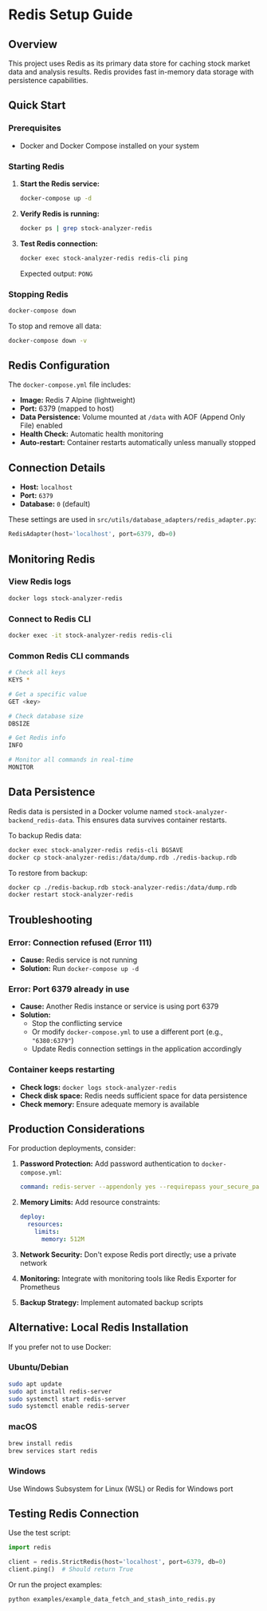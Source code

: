 # Redis Setup Guide

## Overview

This project uses Redis as its primary data store for caching stock market data and analysis results. Redis provides fast in-memory data storage with persistence capabilities.

## Quick Start

### Prerequisites
- Docker and Docker Compose installed on your system

### Starting Redis

1. **Start the Redis service:**
   ```bash
   docker-compose up -d
   ```

2. **Verify Redis is running:**
   ```bash
   docker ps | grep stock-analyzer-redis
   ```

3. **Test Redis connection:**
   ```bash
   docker exec stock-analyzer-redis redis-cli ping
   ```
   Expected output: `PONG`

### Stopping Redis

```bash
docker-compose down
```

To stop and remove all data:
```bash
docker-compose down -v
```

## Redis Configuration

The `docker-compose.yml` file includes:
- **Image:** Redis 7 Alpine (lightweight)
- **Port:** 6379 (mapped to host)
- **Data Persistence:** Volume mounted at `/data` with AOF (Append Only File) enabled
- **Health Check:** Automatic health monitoring
- **Auto-restart:** Container restarts automatically unless manually stopped

## Connection Details

- **Host:** `localhost`
- **Port:** `6379`
- **Database:** `0` (default)

These settings are used in `src/utils/database_adapters/redis_adapter.py`:
```python
RedisAdapter(host='localhost', port=6379, db=0)
```

## Monitoring Redis

### View Redis logs
```bash
docker logs stock-analyzer-redis
```

### Connect to Redis CLI
```bash
docker exec -it stock-analyzer-redis redis-cli
```

### Common Redis CLI commands
```bash
# Check all keys
KEYS *

# Get a specific value
GET <key>

# Check database size
DBSIZE

# Get Redis info
INFO

# Monitor all commands in real-time
MONITOR
```

## Data Persistence

Redis data is persisted in a Docker volume named `stock-analyzer-backend_redis-data`. This ensures data survives container restarts.

To backup Redis data:
```bash
docker exec stock-analyzer-redis redis-cli BGSAVE
docker cp stock-analyzer-redis:/data/dump.rdb ./redis-backup.rdb
```

To restore from backup:
```bash
docker cp ./redis-backup.rdb stock-analyzer-redis:/data/dump.rdb
docker restart stock-analyzer-redis
```

## Troubleshooting

### Error: Connection refused (Error 111)
- **Cause:** Redis service is not running
- **Solution:** Run `docker-compose up -d`

### Error: Port 6379 already in use
- **Cause:** Another Redis instance or service is using port 6379
- **Solution:** 
  - Stop the conflicting service
  - Or modify `docker-compose.yml` to use a different port (e.g., `"6380:6379"`)
  - Update Redis connection settings in the application accordingly

### Container keeps restarting
- **Check logs:** `docker logs stock-analyzer-redis`
- **Check disk space:** Redis needs sufficient space for data persistence
- **Check memory:** Ensure adequate memory is available

## Production Considerations

For production deployments, consider:

1. **Password Protection:**
   Add password authentication to `docker-compose.yml`:
   ```yaml
   command: redis-server --appendonly yes --requirepass your_secure_password
   ```

2. **Memory Limits:**
   Add resource constraints:
   ```yaml
   deploy:
     resources:
       limits:
         memory: 512M
   ```

3. **Network Security:**
   Don't expose Redis port directly; use a private network

4. **Monitoring:**
   Integrate with monitoring tools like Redis Exporter for Prometheus

5. **Backup Strategy:**
   Implement automated backup scripts

## Alternative: Local Redis Installation

If you prefer not to use Docker:

### Ubuntu/Debian
```bash
sudo apt update
sudo apt install redis-server
sudo systemctl start redis-server
sudo systemctl enable redis-server
```

### macOS
```bash
brew install redis
brew services start redis
```

### Windows
Use Windows Subsystem for Linux (WSL) or Redis for Windows port

## Testing Redis Connection

Use the test script:
```python
import redis

client = redis.StrictRedis(host='localhost', port=6379, db=0)
client.ping()  # Should return True
```

Or run the project examples:
```bash
python examples/example_data_fetch_and_stash_into_redis.py
```
